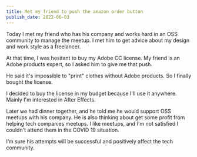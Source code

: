 ```yaml
---
title: Met my friend to push the amazon order button
publish_date: 2022-06-03
---
```


Today I met my friend who has his company and works hard in an OSS community to manage the meetup.
I met him to get advice about my design and work style as a freelancer.

At that time, I was hesitant to buy my Adobe CC license. My friend is an Adobe products expert, so I asked him to give me that push.

He said it's impossible to "print" clothes without Adobe products. So I finally bought the license.

I decided to buy the license in my budget because I'll use it anywhere. Mainly I'm interested in After Effects.

Later we had dinner together, and he told me he would support OSS meetups with his company.
He is also thinking about get some profit from helping tech companies meetups.
I like meetups, and I'm not satisfied I couldn't attend them in the COVID 19 situation.

I’m sure his attempts will be successful and positively affect the tech community.